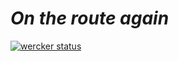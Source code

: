 # _On the route again_

[![wercker status](https://app.wercker.com/status/3d8b06c2b1e0ddf960192cbb0e530d67/s/master "wercker status")](https://app.wercker.com/project/bykey/3d8b06c2b1e0ddf960192cbb0e530d67)
